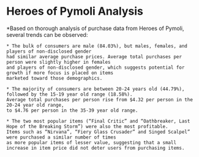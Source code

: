 # Heroes of Pymoli Analysis



*Based on thorough analysis of purchase data from Heroes of Pymoli, several trends can be observed:

	* The bulk of consumers are male (84.03%), but males, females, and players of non-disclosed gender 
	had similar average purchase prices. Average total purchases per person were slightly higher in females 
	and players of non-disclosed gender, which suggests potential for growth if more focus is placed on items 
	marketed toward those demographics. 
	
	* The majority of consumers are between 20-24 years old (44.79%), followed by the 15-19 year old range (18.58%). 
	Average total purchases per person rise from $4.32 per person in the 20-24 year old range, 
	to $4.76 per person in the 35-39 year old range. 
	
	* The two most popular items (“Final Critic” and “Oathbreaker, Last Hope of the Breaking Storm”) were also the most profitable. 
	Items such as “Nirvana”, “Fiery Glass Crusader” and Singed Scalpel” were purchased a similar number of times 
	as more popular items of lesser value, suggesting that a small increase in item price did not deter users from purchasing items.	
